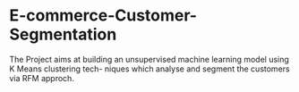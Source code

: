 # E-commerce-Customer-Segmentation
The Project aims at building an unsupervised machine learning model using K Means clustering tech- niques which analyse and segment the customers via RFM approch.
